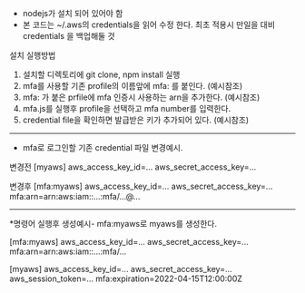 * nodejs가 설치 되어 있어야 함
*  본 코드는 ~/.aws의 credentials을 읽어 수정 한다. 최초 적용시 만일을 대비 credentials 을 백업해둘 것

설치 실행방법
1.  설치할 디렉토리에 git clone, npm install 실행
2. mfa를 사용할 기존 profile의 이름앞에 mfa: 를 붙인다. (예시참조)
2. mfa: 가 붙은 prfile에 mfa 인증시 사용하는 arn을 추가한다. (예시참조)
3. mfa.js를 실행후 profile을 선택하고 mfa number를 입력한다.
4. credential file을 확인하면 발급받은 키가 추가되어 있다. (예시참조)

-----

* mfa로 로그인할 기존 credential 파일 변경예시.

변경전
[myaws]
aws_access_key_id=...
aws_secret_access_key=...

변경후
[mfa:myaws]
aws_access_key_id=...
aws_secret_access_key=...
mfa:arn=arn:aws:iam::...:mfa/...@...

-----

*명령어 실행후 생성예시- mfa:myaws로 myaws를 생성한다.

[mfa:myaws]
aws_access_key_id=...
aws_secret_access_key=...
mfa:arn=arn:aws:iam::...:mfa/...

[myaws]
aws_access_key_id=...
aws_secret_access_key=...
aws_session_token=...
mfa:expiration=2022-04-15T12:00:00Z

